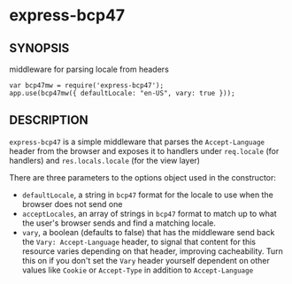 express-bcp47
=============

## SYNOPSIS

middleware for parsing locale from headers

    var bcp47mw = require('express-bcp47');
    app.use(bcp47mw({ defaultLocale: "en-US", vary: true }));

## DESCRIPTION

`express-bcp47` is a simple middleware that parses the `Accept-Language` header from the browser and exposes it to handlers under `req.locale` (for handlers) and `res.locals.locale` (for the view layer)

There are three parameters to the options object used in the constructor:

* `defaultLocale`, a string in `bcp47` format for the locale to use when the browser does not send one
* `acceptLocales`, an array of strings in `bcp47` format to match up to what the user's browser sends and find a matching locale.
* `vary`, a boolean (defaults to false) that has the middleware send back the `Vary: Accept-Language` header, to signal that content for this resource varies depending on that header, improving cacheability. Turn this on if you don't set the `Vary` header yourself dependent on other values like `Cookie` or `Accept-Type` in addition to `Accept-Language`
